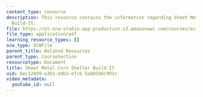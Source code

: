 ```yaml
---
content_type: resource
description: This resource contains the information regarding Sheet Metal Corn Sheller
  Build-It.
file: https://ol-ocw-studio-app-production.s3.amazonaws.com/courses/ec-701j-d-lab-i-development-fall-2009/bec124d9a361a9b3efc65a885b6c991c_MITEC_701JF09_cornsht_build.pdf
file_type: application/pdf
learning_resource_types: []
ocw_type: OCWFile
parent_title: Related Resources
parent_type: CourseSection
resourcetype: Document
title: Sheet Metal Corn Sheller Build-It
uid: bec124d9-a361-a9b3-efc6-5a885b6c991c
video_metadata:
  youtube_id: null
---
```

